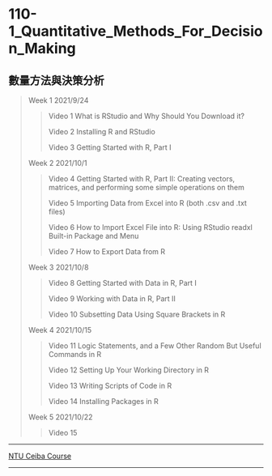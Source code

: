 # 110-1_Quantitative_Methods_For_Decision_Making

## 數量方法與決策分析

>  Week 1 2021/9/24
>
>  > Video 1 What is RStudio and Why Should You Download it?
>  >
>  > Video 2 Installing R and RStudio
>  >
>  > Video 3 Getting Started with R, Part I
>
>  Week 2 2021/10/1
>
>  > Video 4 Getting Started with R, Part II: Creating vectors, matrices, and performing some simple operations on them
>  >
>  > Video 5 Importing Data from Excel into R (both .csv and .txt files)
>  >
>  > Video 6 How to Import Excel File into R: Using RStudio readxl Built-in Package and Menu
>  >
>  > Video 7 How to Export Data from R
>
>  Week 3 2021/10/8
>
>  > Video 8 Getting Started with Data in R, Part I
>  >
>  > Video 9 Working with Data in R, Part II
>  >
>  > Video 10 Subsetting Data Using Square Brackets in R
>
>  Week 4 2021/10/15
>
>  > Video 11 Logic Statements, and a Few Other Random But Useful Commands in R
>  >
>  > Video 12 Setting Up Your Working Directory in R
>  >
>  > Video 13 Writing Scripts of Code in R
>  >
>  > Video 14 Installing Packages in R
>
>  Week 5 2021/10/22
>
>  > Video 15



---

[NTU Ceiba Course](https://nol.ntu.edu.tw/nol/coursesearch/print_table.php?course_id=704%2020410&class=01&dpt_code=7040&ser_no=95056&semester=110-1&lang=CH)

---

